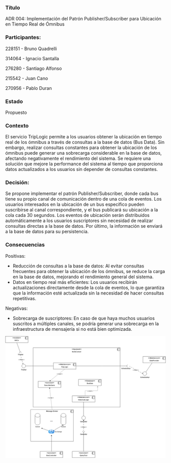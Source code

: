 ### Título 
ADR 004: Implementación del Patrón Publisher/Subscriber para Ubicación en Tiempo Real de Ómnibus

### Participantes: 

228151 - Bruno Quadrelli

314064 - Ignacio Santalla

276280 - Santiago Alfonso

215542 - Juan Cano

270956 - Pablo Duran

### Estado
Propuesto

### Contexto
El servicio TripLogic permite a los usuarios obtener la ubicación en tiempo real de los ómnibus a través de consultas a la base de datos (Bus Data). Sin embargo, realizar consultas constantes para obtener la ubicación de los ómnibus puede generar una sobrecarga considerable en la base de datos, afectando negativamente el rendimiento del sistema. Se requiere una solución que mejore la performance del sistema al tiempo que proporciona datos actualizados a los usuarios sin depender de consultas constantes.

### Decisión:
Se propone implementar el patrón Publisher/Subscriber, donde cada bus tiene su propio canal de comunicación dentro de una cola de eventos. Los usuarios interesados en la ubicación de un bus específico pueden suscribirse al canal correspondiente, y el bus publicará su ubicación a la cola cada 30 segundos. Los eventos de ubicación serán distribuidos automáticamente a los usuarios suscriptores sin necesidad de realizar consultas directas a la base de datos. Por último, la información se enviará a la base de datos para su persistencia.

### Consecuencias
Positivas:
- Reducción de consultas a la base de datos: Al evitar consultas frecuentes para obtener la ubicación de los ómnibus, se reduce la carga en la base de datos, mejorando el rendimiento general del sistema.
- Datos en tiempo real más eficientes: Los usuarios recibirán actualizaciones directamente desde la cola de eventos, lo que garantiza que la información esté actualizada sin la necesidad de hacer consultas repetitivas.

Negativas:
- Sobrecarga de suscriptores: En caso de que haya muchos usuarios suscritos a múltiples canales, se podría generar una sobrecarga en la infraestructura de mensajería si no está bien optimizada.

![image4](../images/ADR4.jpg)